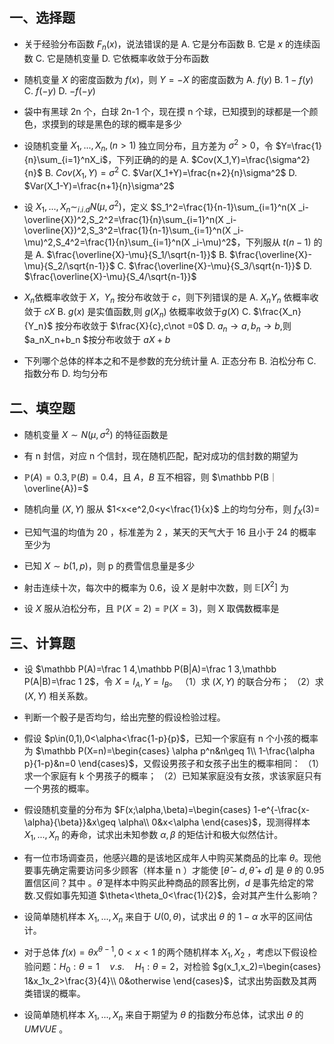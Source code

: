 ## 一、选择题
- 关于经验分布函数 $F_n(x)$，说法错误的是
A. 它是分布函数
 B. 它是 $x$ 的连续函数 
 C. 它是随机变量
 D. 它依概率收敛于分布函数 
 

 - 随机变量 $X$ 的密度函数为 $f(x)$，则 $Y=-X$ 的密度函数为
A. $f(y)$
 B. $1-f(y)$
 C. $f(-y)$
 D. $-f(-y)$
 

 - 袋中有黑球 2n 个，白球 2n-1 个，现在摸 n 个球，已知摸到的球都是一个颜色，求摸到的球是黑色的球的概率是多少


 - 设随机变量 $X_1,...,X_n,(n>1)$ 独立同分布，且方差为 $\sigma^2>0$，令 $Y=\frac{1}{n}\sum_{i=1}^nX_i$，下列正确的的是
A. $Cov(X_1,Y)=\frac{\sigma^2}{n}$
 B. $Cov(X_1,Y)=\sigma^2$
 C. $Var(X_1+Y)=\frac{n+2}{n}\sigma^2$
 D. $Var(X_1-Y)=\frac{n+1}{n}\sigma^2$
 

 - 设 $X_1,...,X_n\sim_{i.i.d} N(\mu,\sigma^2)$，定义 $S_1^2=\frac{1}{n-1}\sum_{i=1}^n(X
_i-\overline{X})^2,S_2^2=\frac{1}{n}\sum_{i=1}^n(X
_i-\overline{X})^2,S_3^2=\frac{1}{n-1}\sum_{i=1}^n(X
_i-\mu)^2,S_4^2=\frac{1}{n}\sum_{i=1}^n(X
_i-\mu)^2$，下列服从 $t(n-1)$ 的是
A. $\frac{\overline{X}-\mu}{S_1/\sqrt{n-1}}$
 B. $\frac{\overline{X}-\mu}{S_2/\sqrt{n-1}}$
 C. $\frac{\overline{X}-\mu}{S_3/\sqrt{n-1}}$
 D. $\frac{\overline{X}-\mu}{S_4/\sqrt{n-1}}$
 ​

 - $X_n$依概率收敛于 $X$，$Y_n$ 按分布收敛于 $c$，则下列错误的是
A. $X_nY_n$ 依概率收敛于 $cX$
 B. $g(x)$ 是实值函数,则 $g(X_n)$ 依概率收敛于$g(X)$
 C. $\frac{X_n}{Y_n}$ 按分布收敛于 $\frac{X}{c},c\not =0$
 D. $a_n →a,b_n →b$,则 $a_nX_n+b_n $按分布收敛于 $aX+b$
 

 - 下列哪个总体的样本之和不是参数的充分统计量
A. 正态分布
 B. 泊松分布
 C. 指数分布
 D. 均匀分布
 ​

 ## 二、填空题
- 随机变量 $X\sim N(\mu,\sigma^2)$ 的特征函数是


 - 有 n 封信，对应 n 个信封，现在随机匹配，配对成功的信封数的期望为


 - $\mathbb P(A)=0.3,\mathbb P(B)=0.4$，且 $A，B$ 互不相容，则 $\mathbb P(B｜\overline{A})=$


 - 随机向量 $(X,Y)$ 服从 $1<x<e^2,0<y<\frac{1}{x}$ 上的均匀分布，则 $f_X(3)=$


 - 已知气温的均值为 20 ，标准差为 2 ，某天的天气大于 16 且小于 24 的概率至少为


 - 已知 $X\sim b(1,p)$，则 p 的费雪信息量是多少


 - 射击连续十次，每次中的概率为 0.6，设 $X$ 是射中次数，则 $\mathbb E[X^2]$ 为


 - 设 $X$ 服从泊松分布，且 $\mathbb P(X=2)=\mathbb P(X=3)$，则 X 取偶数概率是


 ## 三、计算题
- 设 $\mathbb P(A)=\frac 1 4,\mathbb P(B|A)=\frac 1 3,\mathbb P(A|B)=\frac 1 2$，令 $X= I_A,Y= I_B$。
（1）求 $(X,Y)$ 的联合分布；
 （2）求 $(X,Y)$ 相关系数。
 

 - 判断一个骰子是否均匀，给出完整的假设检验过程。


 - 假设 $p\in(0,1),0<\alpha<\frac{1-p}{p}$，已知一个家庭有 n 个小孩的概率为 $\mathbb P(X=n)=\begin{cases}
\alpha p^n&n\geq 1\\
1-\frac{\alpha p}{1-p}&n=0
\end{cases}$，又假设男孩子和女孩子出生的概率相同：
（1）求一个家庭有 k 个男孩子的概率；
 （2）已知某家庭没有女孩，求该家庭只有一个男孩的概率。
 

 

 - 假设随机变量的分布为 $F(x;\alpha,\beta)=\begin{cases}
1-e^{-\frac{x-\alpha}{\beta}}&x\geq \alpha\\
0&x<\alpha
\end{cases}$，现测得样本 $X_1,...,X_n$ 的寿命，试求出未知参数 $\alpha,\beta$ 的矩估计和极大似然估计。


 - 有一位市场调查员，他感兴趣的是该地区成年人中购买某商品的比率 $\theta$。现他要事先确定需要访问多少顾客（样本量 n ）才能使 $[\hat\theta-d,\hat\theta+d]$ 是 $\theta$ 的 0.95 置信区间？其中 。$\hat\theta$ 是样本中购买此种商品的顾客比例，$d$ 是事先给定的常数.又假如事先知道 $\theta<\theta_0<\frac{1}{2}$，会对其产生什么影响？


 - 设简单随机样本 $X_1,...,X_n$ 来自于 $U(0,\theta)$，试求出 $\theta$ 的 $1-\alpha$ 水平的区间估计。


 - 对于总体 $f(x)=\theta x^{\theta-1},0<x<1$ 的两个随机样本 $X_1,X_2$ ，考虑以下假设检验问题：$H_0:\theta=1\quad v.s.\quad H_1:\theta=2$，对检验 $g(x_1,x_2)=\begin{cases}
1&x_1x_2>\frac{3}{4}\\
0&otherwise
\end{cases}$，试求出势函数及其两类错误的概率。


 - 设简单随机样本 $X_1,...,X_n$ 来自于期望为 $\theta$ 的指数分布总体，试求出 $\theta$ 的 $UMVUE$ 。

